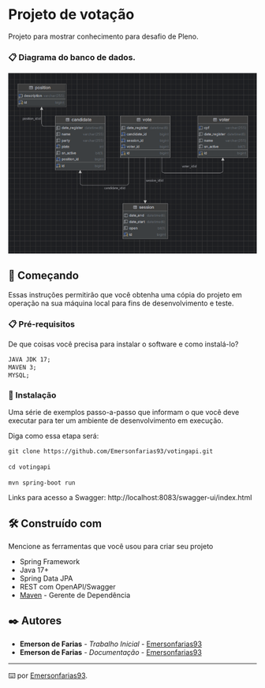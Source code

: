 # Projeto de votação

Projeto para mostrar conhecimento para desafio de Pleno.

### 📋 Diagrama do banco de dados.

![img.png](src/main/resources/static/img.png)

## 🚀 Começando

Essas instruções permitirão que você obtenha uma cópia do projeto em operação na sua máquina local para fins de desenvolvimento e teste.

### 📋 Pré-requisitos

De que coisas você precisa para instalar o software e como instalá-lo?

```
JAVA JDK 17; 
MAVEN 3; 
MYSQL;   
```

### 🔧 Instalação

Uma série de exemplos passo-a-passo que informam o que você deve executar para ter um ambiente de desenvolvimento em execução.

Diga como essa etapa será:

```shell
git clone https://github.com/Emersonfarias93/votingapi.git

cd votingapi

mvn spring-boot run
```
Links para acesso a Swagger: http://localhost:8083/swagger-ui/index.html

## 🛠️ Construído com

Mencione as ferramentas que você usou para criar seu projeto

* Spring Framework
* Java 17+
* Spring Data JPA
* REST com OpenAPI/Swagger
* [Maven](https://maven.apache.org/) - Gerente de Dependência

## ✒️ Autores

* **Emerson de Farias** - *Trabalho Inicial* - [Emersonfarias93](https://github.com/Emersonfarias93)
* **Emerson de Farias** - *Documentação* - [Emersonfarias93](https://github.com/Emersonfarias93)

---
⌨️ por [Emersonfarias93](https://gist.github.com/Emersonfarias93).